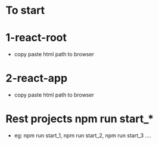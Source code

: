 # To start

# 1-react-root
- copy paste html path to browser
# 2-react-app
- copy paste html path to browser
# Rest projects npm run start_*
- eg: npm run start_1, npm run start_2, npm run start_3 ....
